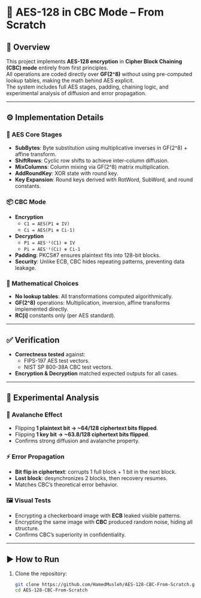 # 🔐 AES-128 in CBC Mode – From Scratch

## 📖 Overview
This project implements **AES-128 encryption** in **Cipher Block Chaining (CBC) mode** entirely from first principles.  
All operations are coded directly over **GF(2^8)** without using pre-computed lookup tables, making the math behind AES explicit.  
The system includes full AES stages, padding, chaining logic, and experimental analysis of diffusion and error propagation.

---

## ⚙️ Implementation Details

### 🔑 AES Core Stages
- **SubBytes**: Byte substitution using multiplicative inverses in GF(2^8) + affine transform.  
- **ShiftRows**: Cyclic row shifts to achieve inter-column diffusion.  
- **MixColumns**: Column mixing via GF(2^8) matrix multiplication.  
- **AddRoundKey**: XOR state with round key.  
- **Key Expansion**: Round keys derived with RotWord, SubWord, and round constants.  

### 📦 CBC Mode
- **Encryption**  
  - `C1 = AES(P1 ⊕ IV)`  
  - `Ci = AES(Pi ⊕ Ci-1)`  
- **Decryption**  
  - `P1 = AES⁻¹(C1) ⊕ IV`  
  - `Pi = AES⁻¹(Ci) ⊕ Ci-1`  
- **Padding**: PKCS#7 ensures plaintext fits into 128-bit blocks.  
- **Security**: Unlike ECB, CBC hides repeating patterns, preventing data leakage.  

### 🧮 Mathematical Choices
- **No lookup tables**: All transformations computed algorithmically.  
- **GF(2^8)** operations: Multiplication, inversion, affine transforms implemented directly.  
- **RC[i]** constants only (per AES standard).  

---

## ✅ Verification
- **Correctness tested** against:
  - FIPS-197 AES test vectors.  
  - NIST SP 800-38A CBC test vectors.  
- **Encryption & Decryption** matched expected outputs for all cases.  

---

## 🧪 Experimental Analysis

### 🔄 Avalanche Effect
- Flipping **1 plaintext bit → ~64/128 ciphertext bits flipped**.  
- Flipping **1 key bit → ~63.8/128 ciphertext bits flipped**.  
- Confirms strong diffusion and avalanche property.  

### ⚡ Error Propagation
- **Bit flip in ciphertext**: corrupts 1 full block + 1 bit in the next block.  
- **Lost block**: desynchronizes 2 blocks, then recovery resumes.  
- Matches CBC’s theoretical error behavior.  

### 🖼️ Visual Tests
- Encrypting a checkerboard image with **ECB** leaked visible patterns.  
- Encrypting the same image with **CBC** produced random noise, hiding all structure.  
- Confirms CBC’s superiority in confidentiality.  

---

## ▶️ How to Run

1. Clone the repository:
   ```bash
   git clone https://github.com/HamedMusleh/AES-128-CBC-From-Scratch.git
   cd AES-128-CBC-From-Scratch
